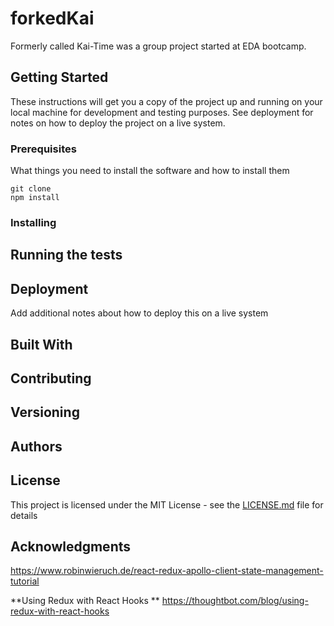 # forkedKai

Formerly called Kai-Time was a group project started at EDA bootcamp. 

## Getting Started

These instructions will get you a copy of the project up and running on your local machine for development and testing purposes. See deployment for notes on how to deploy the project on a live system.

### Prerequisites

What things you need to install the software and how to install them

```
git clone
npm install 
```

### Installing

## Running the tests

## Deployment

Add additional notes about how to deploy this on a live system

## Built With

## Contributing

## Versioning

## Authors

## License

This project is licensed under the MIT License - see the [LICENSE.md](LICENSE.md) file for details

## Acknowledgments

https://www.robinwieruch.de/react-redux-apollo-client-state-management-tutorial   

**Using Redux with React Hooks **
https://thoughtbot.com/blog/using-redux-with-react-hooks
